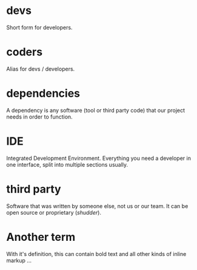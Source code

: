 # devs
Short form for developers.

# coders
Alias for devs / developers.

# dependencies
A dependency is any software (tool or third party code) that our project needs in order to function.

# IDE
Integrated Development Environment. Everything you need a developer in one interface, split into multiple sections usually. 

# third party
Software that was written by someone else, not us or our team. It can be open source or proprietary (*shudder*).

# Another term
With it's definition, this can contain bold text and all other kinds of inline markup ...
